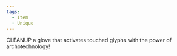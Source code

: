 ```yaml
---
tags:
  - Item
  - Unique
---
```

CLEANUP a glove that activates touched glyphs with the power of archotechnology!